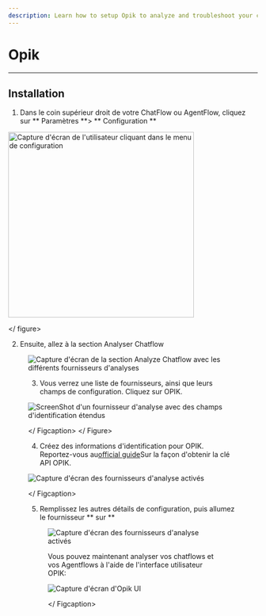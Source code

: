 ```yaml
---
description: Learn how to setup Opik to analyze and troubleshoot your chatflows and agentflows
---
```


# Opik

***

## Installation

1. Dans le coin supérieur droit de votre ChatFlow ou AgentFlow, cliquez sur ** Paramètres **> ** Configuration **

<gigne> <img src = "../../. GitBook / Assets / analytic-1.webp" alt = "Capture d'écran de l'utilisateur cliquant dans le menu de configuration" width = "375"> <figCaption> </gigcaption> </ figure>

2. Ensuite, allez à la section Analyser Chatflow

<Figure> <img src = "../../. GitBook / Assets / Analytic-2.png" alt = "Capture d'écran de la section Analyze Chatflow avec les différents fournisseurs d'analyses"> <FigCaption> </gigcaption> </ figure>

3. Vous verrez une liste de fournisseurs, ainsi que leurs champs de configuration. Cliquez sur OPIK.

<gigne> <img src = "../../. GitBook / Assets / opik-1.png" alt = "ScreenShot d'un fournisseur d'analyse avec des champs d'identification étendus"> <Figcaption> </ Figcaption> </ Figure>

4. Créez des informations d'identification pour OPIK. Reportez-vous au[official guide](https://www.comet.com/docs/opik/tracing/sdk_configuration)Sur la façon d'obtenir la clé API OPIK.

<gigne> <img src = "../../. GitBook / Assets / OPIK-2.png" alt = "Capture d'écran des fournisseurs d'analyse activés"> <FigCaption> </ Figcaption> </gistre>

5. Remplissez les autres détails de configuration, puis allumez le fournisseur ** sur **

<Figure> <img src = "../../. GitBook / Assets / OPIK -3.png" alt = "Capture d'écran des fournisseurs d'analyse activés"> <FigCaption> </ Figcaption> </gistre>


Vous pouvez maintenant analyser vos chatflows et vos Agentflows à l'aide de l'interface utilisateur OPIK:

<gigne> <img src = "../../. GitBook / Assets / OPIK-4.png" alt = "Capture d'écran d'Opik UI"> <Figcaption> </ Figcaption> </gigne>
